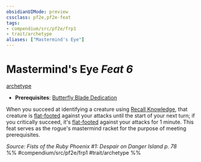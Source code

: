 ```yaml
---
obsidianUIMode: preview
cssclass: pf2e,pf2e-feat
tags:
- compendium/src/pf2e/frp1
- trait/archetype
aliases: ["Mastermind's Eye"]
---
```

# Mastermind's Eye  *Feat 6*  
[archetype](rules/traits/archetype.md "Archetype Feat Trait")  

- **Prerequisites**: [Butterfly Blade Dedication](compendium/feats/butterfly-blade-dedication-frp1.md)

When you succeed at identifying a creature using [Recall Knowledge](rules/actions/recall-knowledge.md), that creature is [flat-footed](rules/conditions.md#Flat-footed) against your attacks until the start of your next turn; if you critically succeed, it's [flat-footed](rules/conditions.md#Flat-footed) against your attacks for 1 minute. This feat serves as the rogue's mastermind racket for the purpose of meeting prerequisites.

*Source: Fists of the Ruby Phoenix #1: Despair on Danger Island p. 78*  
%% #compendium/src/pf2e/frp1 #trait/archetype %%